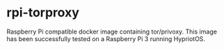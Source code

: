 # rpi-torproxy
Raspberry Pi compatible docker image containing tor/privoxy. This image has been successfully tested on a Raspberry Pi 3 running HypriotOS.
